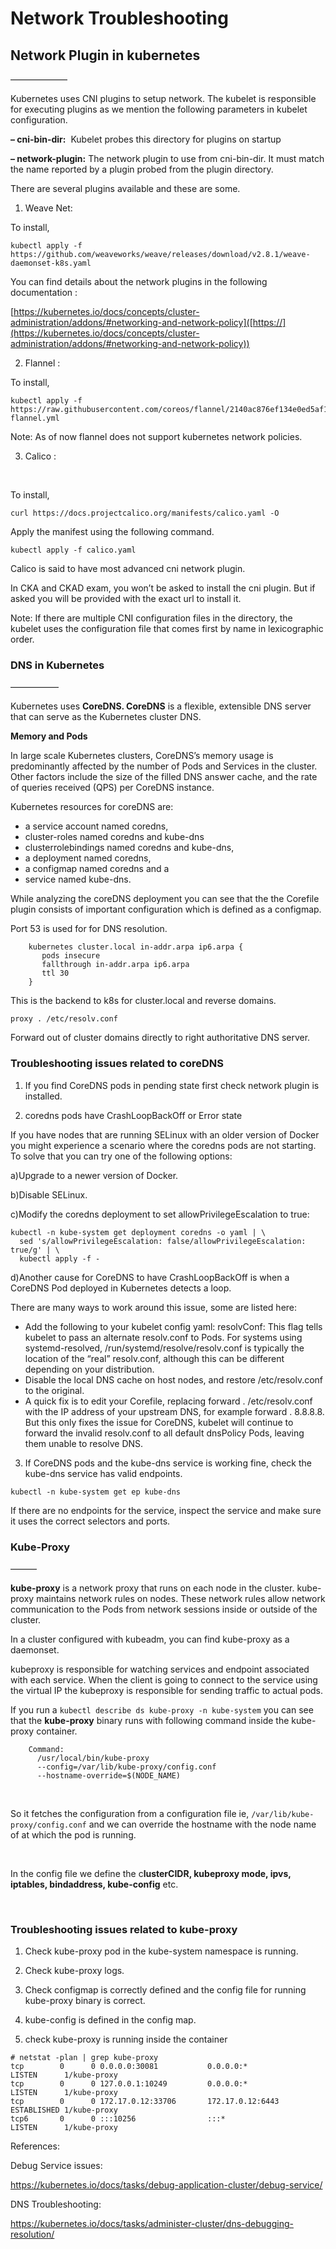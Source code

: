 
# Network Troubleshooting

## Network Plugin in kubernetes
——————–

Kubernetes uses CNI plugins to setup network. The kubelet is responsible for executing plugins as we mention the following parameters in kubelet configuration.

**– cni-bin-dir:**  Kubelet probes this directory for plugins on startup

**– network-plugin:** The network plugin to use from cni-bin-dir. It must match the name reported by a plugin probed from the plugin directory.

There are several plugins available and these are some.

1. Weave Net:

To install,

```
kubectl apply -f
https://github.com/weaveworks/weave/releases/download/v2.8.1/weave-daemonset-k8s.yaml
```

You can find details about the network plugins in the following documentation :

[https://kubernetes.io/docs/concepts/cluster-administration/addons/#networking-and-network-policy]([https://](https://kubernetes.io/docs/concepts/cluster-administration/addons/#networking-and-network-policy))

2. Flannel :

To install,

```
kubectl apply -f https://raw.githubusercontent.com/coreos/flannel/2140ac876ef134e0ed5af15c65e414cf26827915/Documentation/kube-flannel.yml

```

Note: As of now flannel does not support kubernetes network policies.

3. Calico :

 

To install,

```
curl https://docs.projectcalico.org/manifests/calico.yaml -O
```

Apply the manifest using the following command.

`kubectl apply -f calico.yaml`

Calico is said to have most advanced cni network plugin.

In CKA and CKAD exam, you won’t be asked to install the cni plugin. But if asked you will be provided with the exact url to install it.

Note: If there are multiple CNI configuration files in the directory, the kubelet uses the configuration file that comes first by name in lexicographic order.

### DNS in Kubernetes
—————–

Kubernetes uses **CoreDNS. CoreDNS** is a flexible, extensible DNS server that can serve as the Kubernetes cluster DNS.

**Memory and Pods**

In large scale Kubernetes clusters, CoreDNS’s memory usage is predominantly affected by the number of Pods and Services in the cluster. Other factors include the size of the filled DNS answer cache, and the rate of queries received (QPS) per CoreDNS instance.

Kubernetes resources for coreDNS are:

- a service account named coredns,
- cluster-roles named coredns and kube-dns
- clusterrolebindings named coredns and kube-dns, 
- a deployment named coredns,
- a configmap named coredns and a
- service named kube-dns.

While analyzing the coreDNS deployment you can see that the the Corefile plugin consists of important configuration which is defined as a configmap.

Port 53 is used for for DNS resolution.

```
    kubernetes cluster.local in-addr.arpa ip6.arpa {
       pods insecure
       fallthrough in-addr.arpa ip6.arpa
       ttl 30
    }
```
This is the backend to k8s for cluster.local and reverse domains.

`proxy . /etc/resolv.conf`

Forward out of cluster domains directly to right authoritative DNS server.

### Troubleshooting issues related to coreDNS

1. If you find CoreDNS pods in pending state first check network plugin is installed.

2. coredns pods have CrashLoopBackOff or Error state

If you have nodes that are running SELinux with an older version of Docker you might experience a scenario where the coredns pods are not starting. To solve that you can try one of the following options:

a)Upgrade to a newer version of Docker.

b)Disable SELinux.

c)Modify the coredns deployment to set allowPrivilegeEscalation to true:

```
kubectl -n kube-system get deployment coredns -o yaml | \
  sed 's/allowPrivilegeEscalation: false/allowPrivilegeEscalation: true/g' | \
  kubectl apply -f -
```

d)Another cause for CoreDNS to have CrashLoopBackOff is when a CoreDNS Pod deployed in Kubernetes detects a loop.

There are many ways to work around this issue, some are listed here:

- Add the following to your kubelet config yaml: resolvConf: <path-to-your-real-resolv-conf-file> This flag tells kubelet to pass an alternate resolv.conf to Pods. For systems using systemd-resolved, /run/systemd/resolve/resolv.conf is typically the location of the “real” resolv.conf, although this can be different depending on your distribution.
- Disable the local DNS cache on host nodes, and restore /etc/resolv.conf to the original.
- A quick fix is to edit your Corefile, replacing forward . /etc/resolv.conf with the IP address of your upstream DNS, for example forward . 8.8.8.8. But this only fixes the issue for CoreDNS, kubelet will continue to forward the invalid resolv.conf to all default dnsPolicy Pods, leaving them unable to resolve DNS.

3. If CoreDNS pods and the kube-dns service is working fine, check the kube-dns service has valid endpoints.

`kubectl -n kube-system get ep kube-dns`

If there are no endpoints for the service, inspect the service and make sure it uses the correct selectors and ports.


### Kube-Proxy
———

**kube-proxy** is a network proxy that runs on each node in the cluster. kube-proxy maintains network rules on nodes. These network rules allow network communication to the Pods from network sessions inside or outside of the cluster.

In a cluster configured with kubeadm, you can find kube-proxy as a daemonset.

kubeproxy is responsible for watching services and endpoint associated with each service. When the client is going to connect to the service using the virtual IP the kubeproxy is responsible for sending traffic to actual pods.

If you run a `kubectl describe ds kube-proxy -n kube-system` you can see that the **kube-proxy** binary runs with following command inside the kube-proxy container.

```
    Command:
      /usr/local/bin/kube-proxy
      --config=/var/lib/kube-proxy/config.conf
      --hostname-override=$(NODE_NAME)
```
 

So it fetches the configuration from a configuration file ie, `/var/lib/kube-proxy/config.conf` and we can override the hostname with the node name of at which the pod is running.

 

In the config file we define the c**lusterCIDR, kubeproxy mode, ipvs, iptables, bindaddress, kube-config** etc.

 
### Troubleshooting issues related to kube-proxy

1. Check kube-proxy pod in the kube-system namespace is running.

2. Check kube-proxy logs.

3. Check configmap is correctly defined and the config file for running kube-proxy binary is correct.

4. kube-config is defined in the config map.

5. check kube-proxy is running inside the container

```console
# netstat -plan | grep kube-proxy
tcp        0      0 0.0.0.0:30081           0.0.0.0:*               LISTEN      1/kube-proxy
tcp        0      0 127.0.0.1:10249         0.0.0.0:*               LISTEN      1/kube-proxy
tcp        0      0 172.17.0.12:33706       172.17.0.12:6443        ESTABLISHED 1/kube-proxy
tcp6       0      0 :::10256                :::*                    LISTEN      1/kube-proxy

```
References:

Debug Service issues:

https://kubernetes.io/docs/tasks/debug-application-cluster/debug-service/

DNS Troubleshooting:

https://kubernetes.io/docs/tasks/administer-cluster/dns-debugging-resolution/

